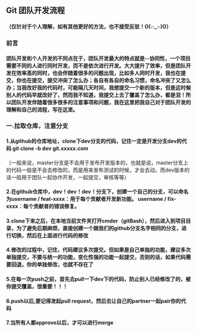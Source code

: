Git 团队开发流程
----
#### （仅针对于个人理解，如有其他更好的方法，也不接受反驳！O(∩_∩)O）

###  前言 
#### 团队开发和个人开发的不同点在于，团队开发最大的特点就是--协同性，一个项目需要不同的人进行同时开发，而不是依次进行开发。大大提升了效率，但是团队开发在效率高的同时，也会伴随着很多的问题出现，比如多人同时开发，我也在提交，你也在提交，提交冲突了怎么办；各自有各自的命名习惯，命名冲突了又怎么办；当我改好我的代码时，可能隔几天时间，我想提交一个新的版本，但是这时候别人的代码早就改好了，然而我不知道，我提交上去了覆盖了怎么办，都是泪！所以团队开发伴随着很多很多的注意事项和问题，我在这里把我自己对于团队开发的理解和自己的流程，写在这里。

### 一.拉取仓库，注意分支

#### 1.从github的仓库地址，clone下dev分支的代码，记住一定是开发分支dev的代码 git clone -b dev git.xxxxx.com
（一般来说，master分支是不会用于发布开发版本的，也就是说，master分支上的代码一般是不会去修改的，而是用来发布测试的时候，才会去动。而dev版本的话一般用于团队一起协作开发，一起提交，审核等等）
#### 2.在github仓库中，dev！dev！dev！分支下，创建一个自己的分支，可以命名为username / feat-xxxx：用于每个贡献者开发新功能。 username / fix-xxxx：每个贡献者的错误修复。
#### 3.clone下来之后，在本地当前文件夹打开cmder（gitBash），然后进入到项目目录，为了避免后期麻烦，直接创建一个跟我们的github分支名字相同的分支，进行切换，然后在上面进行代码的修改
#### 4.修改的过程中，记住，代码建议多次提交。但如果是自己单独的功能，建议多次单独提交，不要与统一的功能，变化性强的功能一起提交，否则的话，如果代码需要回退，你的单独修改，也就不存在了
#### 5.在每一次push之前，首先去pull一下dev下的代码，防止别人已经修改了的，被你提交覆盖，很重要！！！
#### 6.push以后,要记得发起pull request，然后去让自己的partner一起pair你的代码
#### 7.当所有人都approve以后，才可以进行merge


